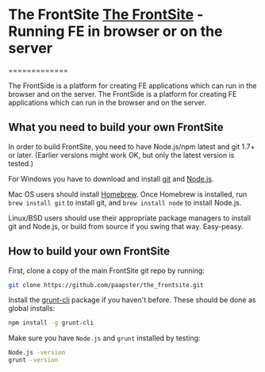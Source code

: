 The FrontSite
[The FrontSite](http://paapster.nl/) - Running FE in browser or on the server
==================================================
=============

The FrontSide is a platform for creating FE applications which can run in the browser and on the server. 
The FrontSide is a platform for creating FE applications which can run in the browser and on the server. 

What you need to build your own FrontSite
--------------------------------------

In order to build FrontSite, you need to have Node.js/npm latest and git 1.7+ or later.
(Earlier versions might work OK, but only the latest version is tested.)

For Windows you have to download and install [git](http://git-scm.com/downloads) and [Node.js](http://nodejs.org/download/).

Mac OS users should install [Homebrew](http://mxcl.github.com/homebrew/). Once Homebrew is installed, run `brew install git` to install git,
and `brew install node` to install Node.js.

Linux/BSD users should use their appropriate package managers to install git and Node.js, or build from source
if you swing that way. Easy-peasy.


How to build your own FrontSite
----------------------------

First, clone a copy of the main FrontSite git repo by running:

```bash
git clone https://github.com/paapster/the_frontsite.git
```

Install the [grunt-cli](http://gruntjs.com/getting-started#installing-the-cli) package if you haven't before. These should be done as global installs:

```bash
npm install -g grunt-cli
```

Make sure you have `Node.js` and `grunt` installed by testing:

```bash
Node.js -version
grunt -version
